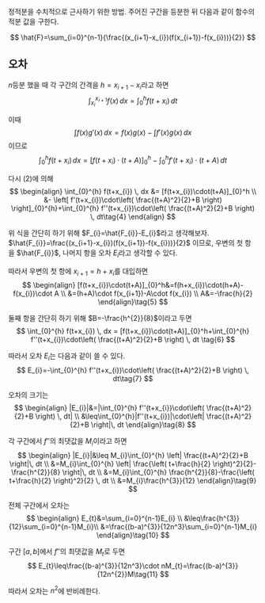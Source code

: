 정적분을 수치적으로 근사하기 위한 방법. 주어진 구간을 등분한 뒤 다음과 같이 함수의 적분 값을 구한다.

$$
\hat{F}=\sum_{i=0}^{n-1}{\frac{(x_{i+1}-x_{i})(f(x_{i+1})-f(x_{i}))}{2}}
$$
## 오차
$n$등분 했을 때 각 구간의 간격을 $h=x_{i+1}-x_{i}$라고 하면
$$
\int_{x_{i}}^{x_{i+1}} f(x)  \, dx =\int_{0}^{h} f(t+x_{i})  \, dt \tag{1}
$$

이때
$$
\int f(x)g'(x) \, dx = f(x)g(x)-\int f'(x)g(x) \, dx \tag{2}
$$
이므로
$$
\int_{0}^{h} f(t+x_{i})  \, dx = [f(t+x_{i})\cdot(t+A)]_{0}^h-\int_{0}^{h} f'(t+x_{i})\cdot(t+A) \, dt
\tag{3} 
$$

다시 (2)에 의해
$$
\begin{align}
\int_{0}^{h} f(t+x_{i})  \, dx &= [f(t+x_{i})\cdot(t+A)]_{0}^h \\
&- \left[ f'(t+x_{i})\cdot\left( \frac{(t+A)^2}{2}+B \right) \right]_{0}^{h}+\int_{0}^{h} f''(t+x_{i})\cdot\left( \frac{(t+A)^2}{2}+B \right) \, dt\tag{4}
\end{align}
$$

위 식을 간단히 하기 위해 $F_{i}=\hat{F_{i}}-E_{i}$라고 생각해보자. $\hat{F_{i}}=\frac{(x_{i+1}-x_{i})(f(x_{i+1})-f(x_{i}))}{2}$ 이므로, 우변의 첫 항을 $\hat{F_{i}}$, 나머지 항을 오차 $E_{i}$라고 생각할 수 있다. 

따라서 우변의 첫 항에 $x_{i+1}=h+x_{i}$를 대입하면
$$
\begin{align}
[f(t+x_{i})\cdot(t+A)]_{0}^h&=f(h+x_{i})\cdot(h+A)-f(x_{i})\cdot A \\
&=(h+A)\cdot f(x_{i+1})-A\cdot f(x_{i}) \\
A&=-\frac{h}{2}
\end{align}\tag{5}
$$

둘째 항을 간단히 하기 위해 $B=-\frac{h^{2}}{8}$이라고 두면
$$
\int_{0}^{h} f(t+x_{i})  \, dx = [f(t+x_{i})\cdot(t+A)]_{0}^h+\int_{0}^{h} f''(t+x_{i})\cdot\left( \frac{(t+A)^2}{2}+B \right) \, dt
\tag{6}
$$

따라서 오차 $E_{i}$는 다음과 같이 쓸 수 있다.
$$
E_{i}=-\int_{0}^{h} f''(t+x_{i})\cdot\left( \frac{(t+A)^2}{2}+B \right) \, dt\tag{7}
$$

오차의 크기는
$$
\begin{align}
|E_{i}|&=|\int_{0}^{h} f''(t+x_{i})\cdot\left( \frac{(t+A)^2}{2}+B \right) \, dt| \\
&\leq\int_{0}^{h}|f''(t+x_{i})|\cdot\left| \frac{(t+A)^2}{2}+B \right|\, dt
\end{align}\tag{8}
$$

각 구간에서 $f''$의 최댓값을 $M_{i}$이라고 하면
$$
\begin{align}
|E_{i}|&\leq M_{i}\int_{0}^{h} \left| \frac{(t+A)^2}{2}+B \right|\, dt \\
&=M_{i}\int_{0}^{h} \left| \frac{\left( t+\frac{h}{2} \right)^2}{2}-\frac{h^{2}}{8} \right|\, dt  \\
&=M_{i}\int_{0}^{h} \frac{h^{2}}{8}-\frac{\left( t+\frac{h}{2} \right)^2}{2} \, dt \\
&=M_{i}\frac{h^{3}}{12}
\end{align}\tag{9}
$$

전체 구간에서 오차는
$$
\begin{align}
E_{t}&=\sum_{i=0}^{n-1}E_{i} \\
&\leq\frac{h^{3}}{12}\sum_{i=0}^{n-1}M_{i}\\
&=\frac{(b-a)^{3}}{12n^3}\sum_{i=0}^{n-1}M_{i}
\end{align}\tag{10}
$$

구간 $[a,b]$에서 $f''$의 최댓값을 $M_{t}$로 두면
$$
E_{t}\leq\frac{(b-a)^{3}}{12n^3}\cdot nM_{t}=\frac{(b-a)^{3}}{12n^{2}}M\tag{11}
$$

따라서 오차는 $n^2$에 반비례한다.